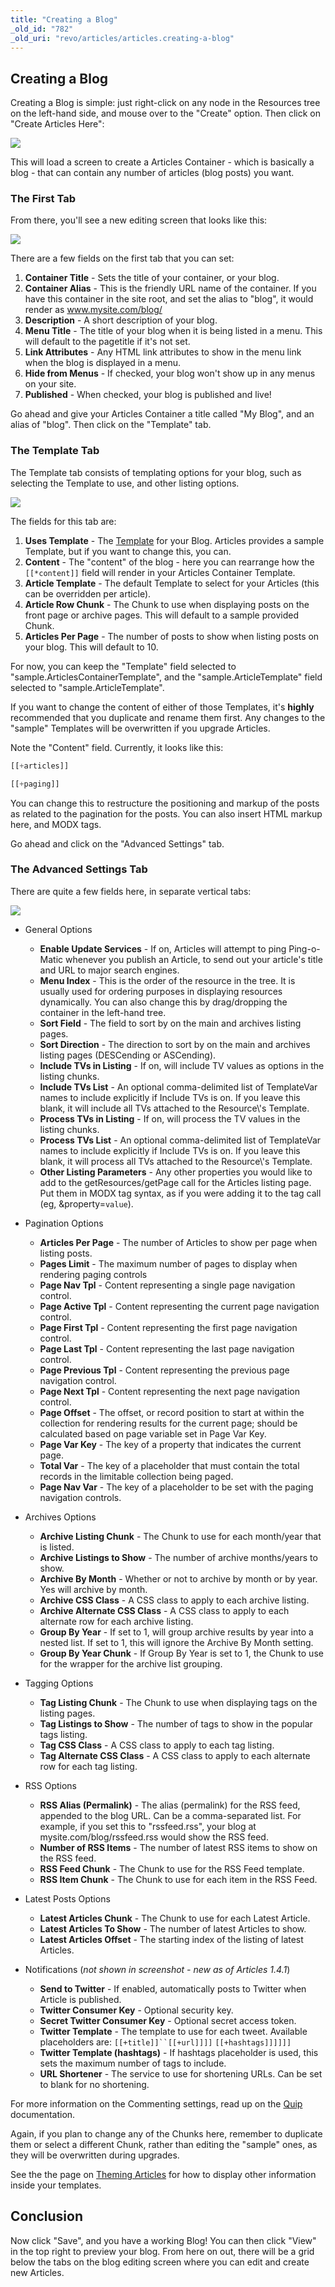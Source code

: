 ```yaml
---
title: "Creating a Blog"
_old_id: "782"
_old_uri: "revo/articles/articles.creating-a-blog"
---
```


## Creating a Blog

Creating a Blog is simple: just right-click on any node in the Resources tree on the left-hand side, and mouse over to the "Create" option. Then click on "Create Articles Here":

![](articles-cm.png)

This will load a screen to create a Articles Container - which is basically a blog - that can contain any number of articles (blog posts) you want.

### The First Tab

From there, you'll see a new editing screen that looks like this:

![](articles-tab1.png)

There are a few fields on the first tab that you can set:

1. **Container Title** - Sets the title of your container, or your blog.
2. **Container Alias** - This is the friendly URL name of the container. If you have this container in the site root, and set the alias to "blog", it would render as www.mysite.com/blog/
3. **Description** - A short description of your blog.
4. **Menu Title** - The title of your blog when it is being listed in a menu. This will default to the pagetitle if it's not set.
5. **Link Attributes** - Any HTML link attributes to show in the menu link when the blog is displayed in a menu.
6. **Hide from Menus** - If checked, your blog won't show up in any menus on your site.
7. **Published** - When checked, your blog is published and live!

Go ahead and give your Articles Container a title called "My Blog", and an alias of "blog". Then click on the "Template" tab.

### The Template Tab

The Template tab consists of templating options for your blog, such as selecting the Template to use, and other listing options.

![](articles-tab2.png)

The fields for this tab are:

1. **Uses Template** - The [Template](making-sites-with-modx/structuring-your-site/templates "Templates") for your Blog. Articles provides a sample Template, but if you want to change this, you can.
2. **Content** - The "content" of the blog - here you can rearrange how the `[[*content]]` field will render in your Articles Container Template.
3. **Article Template** - The default Template to select for your Articles (this can be overridden per article).
4. **Article Row Chunk** - The Chunk to use when displaying posts on the front page or archive pages. This will default to a sample provided Chunk.
5. **Articles Per Page** - The number of posts to show when listing posts on your blog. This will default to 10.

For now, you can keep the "Template" field selected to "sample.ArticlesContainerTemplate", and the "sample.ArticleTemplate" field selected to "sample.ArticleTemplate".

If you want to change the content of either of those Templates, it's **highly** recommended that you duplicate and rename them first. Any changes to the "sample" Templates will be overwritten if you upgrade Articles.

Note the "Content" field. Currently, it looks like this:

``` php
[[+articles]]

[[+paging]]
```

You can change this to restructure the positioning and markup of the posts as related to the pagination for the posts. You can also insert HTML markup here, and MODX tags.

Go ahead and click on the "Advanced Settings" tab.

### The Advanced Settings Tab

There are quite a few fields here, in separate vertical tabs:

![](articles-tab3.png)

- General Options
  - **Enable Update Services** - If on, Articles will attempt to ping Ping-o-Matic whenever you publish an Article, to send out your article's title and URL to major search engines.
  - **Menu Index** - This is the order of the resource in the tree. It is usually used for ordering purposes in displaying resources dynamically. You can also change this by drag/dropping the container in the left-hand tree.
  - **Sort Field** - The field to sort by on the main and archives listing pages.
  - **Sort Direction** - The direction to sort by on the main and archives listing pages (DESCending or ASCending).
  - **Include TVs in Listing** - If on, will include TV values as options in the listing chunks.
  - **Include TVs List** - An optional comma-delimited list of TemplateVar names to include explicitly if Include TVs is on. If you leave this blank, it will include all TVs attached to the Resource\\'s Template.
  - **Process TVs in Listing** - If on, will process the TV values in the listing chunks.
  - **Process TVs List** - An optional comma-delimited list of TemplateVar names to include explicitly if Include TVs is on. If you leave this blank, it will process all TVs attached to the Resource\\'s Template.
  - **Other Listing Parameters** - Any other properties you would like to add to the getResources/getPage call for the Articles listing page. Put them in MODX tag syntax, as if you were adding it to the tag call (eg, &property=`value`).

- Pagination Options
  - **Articles Per Page** - The number of Articles to show per page when listing posts.
  - **Pages Limit** - The maximum number of pages to display when rendering paging controls
  - **Page Nav Tpl** - Content representing a single page navigation control.
  - **Page Active Tpl** - Content representing the current page navigation control.
  - **Page First Tpl** - Content representing the first page navigation control.
  - **Page Last Tpl** - Content representing the last page navigation control.
  - **Page Previous Tpl** - Content representing the previous page navigation control.
  - **Page Next Tpl** - Content representing the next page navigation control.
  - **Page Offset** - The offset, or record position to start at within the collection for rendering results for the current page; should be calculated based on page variable set in Page Var Key.
  - **Page Var Key** - The key of a property that indicates the current page.
  - **Total Var** - The key of a placeholder that must contain the total records in the limitable collection being paged.
  - **Page Nav Var** - The key of a placeholder to be set with the paging navigation controls.

- Archives Options
  - **Archive Listing Chunk** - The Chunk to use for each month/year that is listed.
  - **Archive Listings to Show** - The number of archive months/years to show.
  - **Archive By Month** - Whether or not to archive by month or by year. Yes will archive by month.
  - **Archive CSS Class** - A CSS class to apply to each archive listing.
  - **Archive Alternate CSS Class** - A CSS class to apply to each alternate row for each archive listing.
  - **Group By Year** - If set to 1, will group archive results by year into a nested list. If set to 1, this will ignore the Archive By Month setting.
  - **Group By Year Chunk** - If Group By Year is set to 1, the Chunk to use for the wrapper for the archive list grouping.

- Tagging Options
  - **Tag Listing Chunk** - The Chunk to use when displaying tags on the listing pages.
  - **Tag Listings to Show** - The number of tags to show in the popular tags listing.
  - **Tag CSS Class** - A CSS class to apply to each tag listing.
  - **Tag Alternate CSS Class** - A CSS class to apply to each alternate row for each tag listing.

- RSS Options
  - **RSS Alias (Permalink)** - The alias (permalink) for the RSS feed, appended to the blog URL. Can be a comma-separated list. For example, if you set this to "rssfeed.rss", your blog at mysite.com/blog/rssfeed.rss would show the RSS feed.
  - **Number of RSS Items** - The number of latest RSS items to show on the RSS feed.
  - **RSS Feed Chunk** - The Chunk to use for the RSS Feed template.
  - **RSS Item Chunk** - The Chunk to use for each item in the RSS Feed.

- Latest Posts Options
  - **Latest Articles Chunk** - The Chunk to use for each Latest Article.
  - **Latest Articles To Show** - The number of latest Articles to show.
  - **Latest Articles Offset** - The starting index of the listing of latest Articles.

- Notifications (_not shown in screenshot - new as of Articles 1.4.1_)
  - **Send to Twitter** - If enabled, automatically posts to Twitter when Article is published.
  - **Twitter Consumer Key** - Optional security key.
  - **Secret Twitter Consumer Key** - Optional secret access token.
  - **Twitter Template** - The template to use for each tweet. Available placeholders are: `[[+title]]``[[+url]]]]` `[[+hashtags]]]]]]`
  - **Twitter Template (hashtags)** - If hashtags placeholder is used, this sets the maximum number of tags to include.
  - **URL Shortener** - The service to use for shortening URLs. Can be set to blank for no shortening.

For more information on the Commenting settings, read up on the [Quip](extras/quip "Quip") documentation.

Again, if you plan to change any of the Chunks here, remember to duplicate them or select a different Chunk, rather than editing the "sample" ones, as they will be overwritten during upgrades.

See the the page on [Theming Articles](extras/articles/theming-articles "Articles.Theming Articles") for how to display other information inside your templates.

## Conclusion

Now click "Save", and you have a working Blog! You can then click "View" in the top right to preview your blog. From here on out, there will be a grid below the tabs on the blog editing screen where you can edit and create new Articles.
